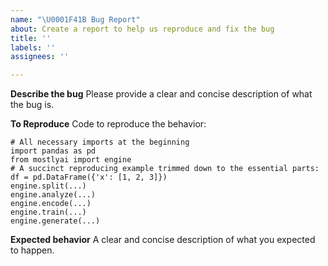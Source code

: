 ```yaml
---
name: "\U0001F41B Bug Report"
about: Create a report to help us reproduce and fix the bug
title: ''
labels: ''
assignees: ''

---
```


**Describe the bug**
Please provide a clear and concise description of what the bug is.

**To Reproduce**
Code to reproduce the behavior:
```
# All necessary imports at the beginning
import pandas as pd
from mostlyai import engine
# A succinct reproducing example trimmed down to the essential parts:
df = pd.DataFrame({'x': [1, 2, 3]})
engine.split(...)
engine.analyze(...)
engine.encode(...)
engine.train(...)
engine.generate(...)
```

**Expected behavior**
A clear and concise description of what you expected to happen.
